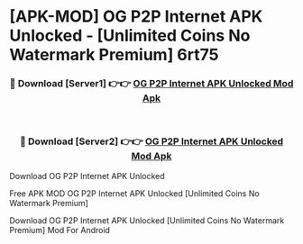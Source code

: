 # [APK-MOD] OG P2P Internet APK Unlocked - [Unlimited Coins No Watermark Premium] 6rt75



<div align="center">
<h3>🔴 Download [Server1] 👉👉 <a href="https://momento.my/?title=OG_P2P_Internet_APK_Unlocked">OG P2P Internet APK Unlocked Mod Apk</a></h3><br>

<h3>🔴 Download [Server2] 👉👉 <a href="https://momento.my/?title=OG_P2P_Internet_APK_Unlocked">OG P2P Internet APK Unlocked Mod Apk</a></h3>
</div>



Download OG P2P Internet APK Unlocked 

Free APK MOD OG P2P Internet APK Unlocked [Unlimited Coins No Watermark Premium]

Download OG P2P Internet APK Unlocked [Unlimited Coins No Watermark Premium] Mod For Android
